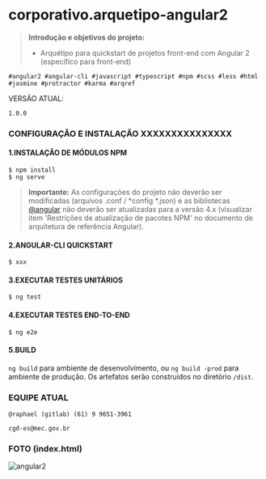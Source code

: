corporativo.arquetipo-angular2
==============

><i class="icon-file"></i>**Introdução e objetivos do projeto:**
> - Arquétipo para quickstart de projetos front-end com Angular 2 (específico para front-end)

```
#angular2 #angular-cli #javascript #typescript #npm #scss #less #html #jasmine #protractor #karma #arqref
```

<i class="icon-refresh"></i> VERSÃO ATUAL: 
```
1.0.0
```

### <i class="icon-cog"></i>CONFIGURAÇÃO E INSTALAÇÃO XXXXXXXXXXXXXXX

#### <i class="icon-beaker"></i>1.INSTALAÇÃO DE MÓDULOS NPM
```
$ npm install
$ ng serve
```
> **Importante:** As configurações do projeto não deverão ser modificadas (arquivos .conf / *config *.json) e as bibliotecas [@angular]() não deverão ser atualizadas para a versão 4.x (visualizar item 'Restrições de atualização de pacotes NPM' no documento de arquitetura de referência Angular).

#### <i class="icon-beaker"></i>2.ANGULAR-CLI QUICKSTART
```
$ xxx
```

#### <i class="icon-beaker"></i>3.EXECUTAR TESTES UNITÁRIOS
```
$ ng test
```

#### <i class="icon-beaker"></i>4.EXECUTAR TESTES END-TO-END
```
$ ng e2e
```

#### <i class="icon-beaker"></i>5.BUILD
`ng build` para ambiente de desenvolvimento, ou `ng build -prod` para ambiente de produção. Os artefatos serão construídos no diretório `/dist`.

### EQUIPE ATUAL
```
@raphael (gitlab) (61) 9 9651-3961

cgd-es@mec.gov.br
```

### FOTO (index.html)

![angular2](http://wiki.mec.gov.br/images/9/9c/Cover-01.png "Angular 2")
